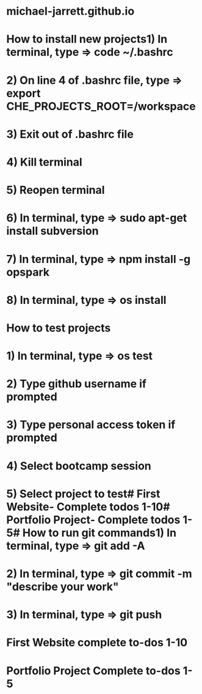 # michael-jarrett.github.io

# How to install new projects1) In terminal, type => code ~/.bashrc
# 2) On line 4 of .bashrc file, type => export CHE_PROJECTS_ROOT=/workspace
# 3) Exit out of .bashrc file
# 4) Kill terminal
# 5) Reopen terminal
# 6) In terminal, type => sudo apt-get install subversion
# 7) In terminal, type => npm install -g opspark
# 8) In terminal, type => os install

# How to test projects
# 1) In terminal, type => os test
# 2) Type github username if prompted
# 3) Type personal access token if prompted
# 4) Select bootcamp session
# 5) Select project to test# First Website- Complete todos 1-10# Portfolio Project- Complete todos 1-5# How to run git commands1) In terminal, type => git add -A 
# 2) In terminal, type => git commit -m "describe your work"
# 3) In terminal, type => git push


# First Website complete to-dos 1-10
# Portfolio Project Complete to-dos 1-5